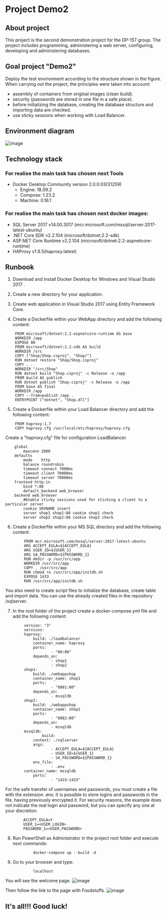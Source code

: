 # Project Demo2

## About project
This project is the second demonstration project for the DP-157 group.
The project includes programming, administering a web server, configuring, developing and administering databases.

## Goal project "Demo2" 
Deploy the test environment according to the structure shown in the figure.
When carrying out the project, the principles were taken into account:
- assembly of containers from original images (clean build).
- security (passwords are stored in one file in a safe place).
- before initializing the database, creating the database structure and importing data are checked.
- use sticky sessions when working with Load Balancer.

## Environment diagram

![image](https://github.com/vitalidn/Demo2/blob/master/ENVIRONMENT%20DIAGRAM.jpg)

## Technology stack
### For realise the main task has chosen next Tools
* Docker Desktop Community version 2.0.0.03(31259)
   - Engine: 18.09.2 	
   - Compose: 1.23.2 	
   - Machine: 0.16.1 	

### For realise the main task has chosen next docker images:
* SQL Server 2017 v14.00.3017 (mcr.microsoft.com/mssql/server:2017-latest-ubuntu)
* .NET Core SDK v2.2.104 (microsoft/dotnet:2.2-sdk)
* ASP.NET Core Runtime v2.2.104 (microsoft/dotnet:2.2-aspnetcore-runtime)
* HAProxy v1.9.5(haproxy:latest)

## Runbook
1. Download and install Docker Desktop for Windows and Visual Studio 2017 .
2. Create a new directory for your application.
3. Create web application in Visual Studio 2017 using Entity Framework Core.
4. Create a Dockerfile within your WebApp directory and add the following content:
		
		FROM microsoft/dotnet:2.2-aspnetcore-runtime AS base
		WORKDIR /app
		EXPOSE 80
		FROM microsoft/dotnet:2.2-sdk AS build
		WORKDIR /src
		COPY ["Shop/Shop.csproj", "Shop/"]
		RUN dotnet restore "Shop/Shop.csproj"
		COPY . .
		WORKDIR "/src/Shop"
		RUN dotnet build "Shop.csproj" -c Release -o /app
		FROM build AS publish
		RUN dotnet publish "Shop.csproj" -c Release -o /app
		FROM base AS final
		WORKDIR /app
		COPY --from=publish /app .
		ENTRYPOINT ["dotnet", "Shop.dll"]

5. Create a Dockerfile within your Load Balancer directory and add the following content:

		FROM haproxy:1.7
		COPY haproxy.cfg /usr/local/etc/haproxy/haproxy.cfg
		
Create a "haproxy.cfg" file for configuration LoadBalancer.

		global
			maxconn 2000
		defaults
			mode    http
			balance roundrobin	
			timeout connect 7000ms
			timeout client 70000ms
			timeout server 70000ms
		frontend http-in
			bind *:80
			default_backend web_browser
		backend web_browser
			#Enable sticky sessions used for sticking a client to a particular server
			cookie SRVNAME insert
			server shop1 shop1:80 cookie shop1 check 
			server shop2 shop2:80 cookie shop2 check
	
6. Create a Dockerfile within your MS SQL directory and add the following content:

        	FROM mcr.microsoft.com/mssql/server:2017-latest-ubuntu
        	ARG ACCEPT_EULA=${ACCEPT_EULA}
        	ARG USER_ID=${USER_1}
        	ARG SA_PASSWORD=${PASSWORD_1}
        	RUN mkdir -p /usr/src/app
        	WORKDIR /usr/src/app
        	COPY . /usr/src/app
        	RUN chmod +x /usr/src/app/initdb.sh
        	EXPOSE 1433
        	RUN /usr/src/app/initdb.sh
			
	
You also need to create script files to initialize the database, create table and import data.
You can use the already created files in the repository /sqlserver.
		
7. In the root folder of the project create a docker-compose.yml file and add the following content:
       
        	version: "3"
        	services:
        	haproxy:
        		build: ./loadbalancer
          		container_name: haproxy
          		ports:
            			- "80:80"
         		depends_on:
             			- shop1
             			- shop2
        	shop1:
       			build: ./webappshop
          		container_name: shop1
          		ports:
             			- "8081:80"
          		depends_on:
             			- mssqldb
        	shop2:
          		build: ./webappshop 
          		container_name: shop2
          		ports:
             			- "8082:80"
          		depends_on:
             			- mssqldb
        	mssqldb:
                	build: 
        		context: ./sqlserver
        		args: 
                		- ACCEPT_EULA=${ACCEPT_EULA}
                		- USER_ID=${USER_1}
                		- SA_PASSWORD=${PASSWORD_1}
        		env_file: 
            			- .env
			container_name: mssqldb
          		ports:
             			- "1433:1433"
			
     
For the safe transfer of usernames and passwords, you must create a file with the extension .env.
It is possible to store logins and passwords in the file, having previously encrypted it. 
For security reasons, the example does not indicate the real login and password, but you can specify any one at your discretion.

			ACCEPT_EULA=Y
			USER_1=<USER_LOGIN>
			PASSWORD_1=<USER_PASSWORD>

8. Run PowerShell as Administrator in the project root folder and execute next commands:

        		docker-compose up --build -d

9. Go to your browser and type:

        		localhost
			 
You will see the welcome page.
![image](https://github.com/vitalidn/Demo2/blob/master/PrintScreen1.jpg)
    
Then follow the link to the page with Foodstuffs.
![image](https://github.com/vitalidn/Demo2/blob/master/PrintScreen2.jpg)

## It's all!!! Good luck!
